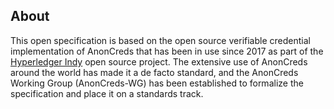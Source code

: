 ## About

This open specification is based on the open source
verifiable credential implementation of AnonCreds that has been in use since 2017 as part of
the [Hyperledger Indy](https://www.hyperledger.org/projects/hyperledger-indy)
open source project. The extensive use of AnonCreds around the world has made it a de facto
standard, and the AnonCreds Working Group (AnonCreds-WG) has been established to formalize the
specification and place it on a standards track.
